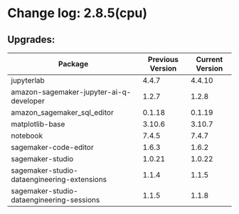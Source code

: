 # Change log: 2.8.5(cpu)

## Upgrades: 

Package | Previous Version | Current Version
---|---|---
jupyterlab|4.4.7|4.4.10
amazon-sagemaker-jupyter-ai-q-developer|1.2.7|1.2.8
amazon_sagemaker_sql_editor|0.1.18|0.1.19
matplotlib-base|3.10.6|3.10.7
notebook|7.4.5|7.4.7
sagemaker-code-editor|1.6.3|1.6.2
sagemaker-studio|1.0.21|1.0.22
sagemaker-studio-dataengineering-extensions|1.1.4|1.1.5
sagemaker-studio-dataengineering-sessions|1.1.5|1.1.8
